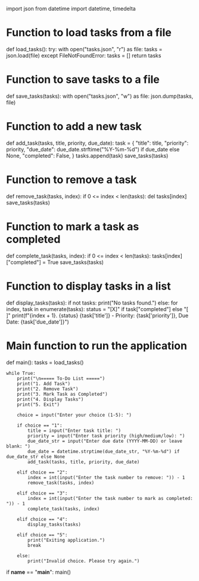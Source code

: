 
import json
from datetime import datetime, timedelta

# Function to load tasks from a file
def load_tasks():
    try:
        with open("tasks.json", "r") as file:
            tasks = json.load(file)
    except FileNotFoundError:
        tasks = []
    return tasks

# Function to save tasks to a file
def save_tasks(tasks):
    with open("tasks.json", "w") as file:
        json.dump(tasks, file)

# Function to add a new task
def add_task(tasks, title, priority, due_date):
    task = {
        "title": title,
        "priority": priority,
        "due_date": due_date.strftime("%Y-%m-%d") if due_date else None,
        "completed": False,
    }
    tasks.append(task)
    save_tasks(tasks)

# Function to remove a task
def remove_task(tasks, index):
    if 0 <= index < len(tasks):
        del tasks[index]
        save_tasks(tasks)

# Function to mark a task as completed
def complete_task(tasks, index):
    if 0 <= index < len(tasks):
        tasks[index]["completed"] = True
        save_tasks(tasks)

# Function to display tasks in a list
def display_tasks(tasks):
    if not tasks:
        print("No tasks found.")
    else:
        for index, task in enumerate(tasks):
            status = "[X]" if task["completed"] else "[ ]"
            print(f"{index + 1}. {status} {task['title']} - Priority: {task['priority']}, Due Date: {task['due_date']}")

# Main function to run the application
def main():
    tasks = load_tasks()

    while True:
        print("\n===== To-Do List =====")
        print("1. Add Task")
        print("2. Remove Task")
        print("3. Mark Task as Completed")
        print("4. Display Tasks")
        print("5. Exit")

        choice = input("Enter your choice (1-5): ")

        if choice == "1":
            title = input("Enter task title: ")
            priority = input("Enter task priority (high/medium/low): ")
            due_date_str = input("Enter due date (YYYY-MM-DD) or leave blank: ")
            due_date = datetime.strptime(due_date_str, "%Y-%m-%d") if due_date_str else None
            add_task(tasks, title, priority, due_date)

        elif choice == "2":
            index = int(input("Enter the task number to remove: ")) - 1
            remove_task(tasks, index)

        elif choice == "3":
            index = int(input("Enter the task number to mark as completed: ")) - 1
            complete_task(tasks, index)

        elif choice == "4":
            display_tasks(tasks)

        elif choice == "5":
            print("Exiting application.")
            break

        else:
            print("Invalid choice. Please try again.")

if __name__ == "__main__":
    main()

